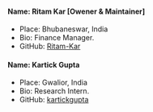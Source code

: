  #### Name: Ritam Kar [Owener & Maintainer]
 - Place: Bhubaneswar, India
 - Bio: Finance Manager.
 - GitHub: [Ritam-Kar](https://github.com/Ritam-Kar)

#### Name: Kartick Gupta
 - Place: Gwalior, India
 - Bio: Research Intern.
 - GitHub: [kartickgupta](https://github.com/kartickgupta)
 
